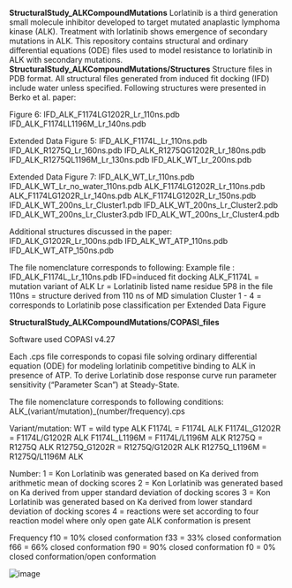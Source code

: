 **StructuralStudy_ALKCompoundMutations**
Lorlatinib is a third generation small molecule inhibitor developed to target mutated anaplastic lymphoma kinase (ALK). Treatment with lorlatinib shows emergence of secondary mutations in ALK. This repository contains structural and ordinary differential equations (ODE) files used to model resistance to lorlatinib in ALK with secondary mutations.
**StructuralStudy_ALKCompoundMutations/Structures**
Structure files in PDB format. All structural files generated from induced fit docking (IFD) include water unless specified.
Following structures were presented in Berko et al. paper:

Figure 6:
IFD_ALK_F1174LG1202R_Lr_110ns.pdb
IFD_ALK_F1174LL1196M_Lr_140ns.pdb

Extended Data Figure 5:
IFD_ALK_F1174L_Lr_110ns.pdb
IFD_ALK_R1275Q_Lr_160ns.pdb
IFD_ALK_R1275QG1202R_Lr_180ns.pdb
IFD_ALK_R1275QL1196M_Lr_130ns.pdb
IFD_ALK_WT_Lr_200ns.pdb 

Extended Data Figure 7:
IFD_ALK_WT_Lr_110ns.pdb
IFD_ALK_WT_Lr_no_water_110ns.pdb
ALK_F1174LG1202R_Lr_110ns.pdb
ALK_F1174LG1202R_Lr_140ns.pdb
ALK_F1174LG1202R_Lr_150ns.pdb
IFD_ALK_WT_200ns_Lr_Cluster1.pdb
IFD_ALK_WT_200ns_Lr_Cluster2.pdb
IFD_ALK_WT_200ns_Lr_Cluster3.pdb
IFD_ALK_WT_200ns_Lr_Cluster4.pdb

Additional structures discussed in the paper:
IFD_ALK_G1202R_Lr_100ns.pdb
IFD_ALK_WT_ATP_110ns.pdb
IFD_ALK_WT_ATP_150ns.pdb



The file nomenclature corresponds to following:
Example file : IFD_ALK_F1174L_Lr_110ns.pdb
IFD=induced fit docking
ALK_F1174L = mutation variant of ALK
Lr = Lorlatinib listed name residue 5P8 in the file 
110ns = structure derived from 110 ns of MD simulation 
Cluster 1 - 4 = corresponds to Lorlatinib pose classification per Extended Data Figure 





**StructuralStudy_ALKCompoundMutations/COPASI_files**

Software used COPASI v4.27

Each .cps file corresponds to copasi file solving ordinary differential equation (ODE) for modeling lorlatinib competitive binding to ALK in presence of ATP. To derive Lorlatinib dose response curve run parameter sensitivity (“Parameter Scan”) at Steady-State. 

The file nomenclature corresponds to following conditions:
ALK_(variant/mutation)_(number/frequency).cps

Variant/mutation: 
WT = wild type 
ALK F1174L = F1174L 
ALK F1174L_G1202R = F1174L/G1202R ALK 
F1174L_L1196M = F1174L/L1196M ALK 
R1275Q = R1275Q ALK 
R1275Q_G1202R = R1275Q/G1202R ALK 
R1275Q_L1196M = R1275Q/L1196M ALK

Number:
1 = Kon Lorlatinib was generated based on Ka derived from arithmetic mean of docking scores 
2 = Kon Lorlatinib was generated based on Ka derived from upper standard deviation of docking scores 
3 = Kon Lorlatinib was generated based on Ka derived from lower standard deviation of docking scores 
4 = reactions were set according to four reaction model where only open gate ALK conformation is present 

Frequency
f10 = 10% closed conformation 
f33 = 33% closed conformation 
f66 = 66% closed conformation 
f90 = 90% closed conformation 
f0 = 0% closed conformation/open conformation

![image](https://user-images.githubusercontent.com/101832204/197023182-678ca264-872c-458c-8833-c0c25c0e147b.png)
